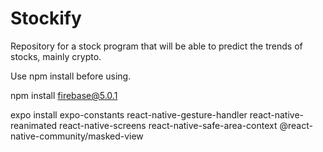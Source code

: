# Stockify
Repository for a stock program that will be able to predict the trends of stocks, mainly crypto.

Use npm install before using.

npm install firebase@5.0.1

expo install expo-constants react-native-gesture-handler react-native-reanimated react-native-screens react-native-safe-area-context @react-native-community/masked-view
